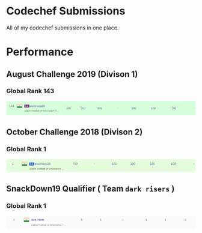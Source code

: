 # Codechef Submissions
All of my codechef submissions in one place.

# Performance

## August Challenge 2019 (Divison 1)
### Global Rank 143
![August Challenge 2019](AUG19A/AUG19A.jpg)

## October Challenge 2018 (Divison 2)
### Global Rank 1
![October Challenge 2018](OCT18B/oct.png)

## SnackDown19 Qualifier ( Team `dark risers` )
### Global Rank 1
![SnackDown19 Qualifier](SNCKQL19/SNCKQL19.png)
